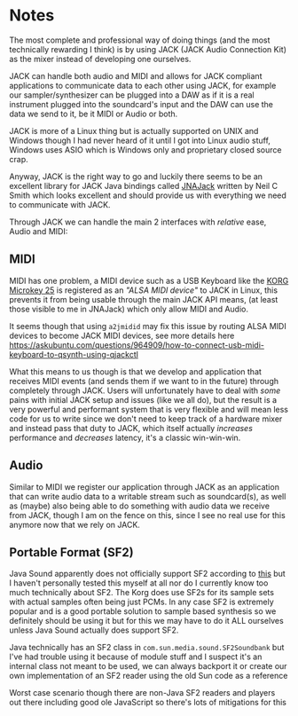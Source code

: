# Notes

The most complete and professional way of doing things (and the most technically rewarding I think) is by
using JACK (JACK Audio Connection Kit) as the mixer instead of developing one ourselves.

JACK can handle both audio and MIDI and allows for JACK compliant applications to communicate data to each
other using JACK, for example our sampler/synthesizer can be plugged into a DAW as if it is a real instrument
plugged into the soundcard's input and the DAW can use the data we send to it, be it MIDI or Audio or both.

JACK is more of a Linux thing but is actually supported on UNIX and Windows though I had never heard of it until
I got into Linux audio stuff, Windows uses ASIO which is Windows only and proprietary closed source crap.

Anyway, JACK is the right way to go and luckily there seems to be an excellent library for JACK Java bindings called
[JNAJack](https://github.com/jaudiolibs/jnajack) written by Neil C Smith which looks excellent and should provide us
with everything we need to communicate with JACK.

Through JACK we can handle the main 2 interfaces with *relative* ease, Audio and MIDI:

## MIDI

MIDI has one problem, a MIDI device such as a USB Keyboard like the 
[KORG Microkey 25](https://www.korg.com/uk/products/computergear/microkey/page_1.php) is registered as an 
*"ALSA MIDI device"* to JACK in Linux, this prevents it from being usable through the main JACK API means, 
(at least those visible to me in JNAJack) which only allow MIDI and Audio.

It seems though that using `a2jmidid` may fix this issue by routing ALSA MIDI devices to become JACK MIDI devices,
see more details here https://askubuntu.com/questions/964909/how-to-connect-usb-midi-keyboard-to-qsynth-using-qjackctl

What this means to us though is that we develop and application that receives MIDI events (and sends them if we want
to in the future) through completely through JACK. Users will unfortunately have to deal with *some* pains with initial 
JACK setup and issues (like we all do), but the result is a very powerful and performant system that is very flexible
and will mean less code for us to write since we don't need to keep track of a hardware mixer and instead pass that duty
to JACK, which itself actually *increases* performance and *decreases* latency, it's a classic win-win-win.

## Audio

Similar to MIDI we register our application through JACK as an application that can write audio data to a writable
stream such as soundcard(s), as well as (maybe) also being able to do something with audio data we receive from JACK,
though I am on the fence on this, since I see no real use for this anymore now that we rely on JACK.

## Portable Format (SF2)

Java Sound apparently does not officially support SF2 according to [this](http://jsresources.sourceforge.net/faq_midi.html#soundfont)
but I haven't personally tested this myself at all nor do I currently know too much technically about SF2. The Korg does use 
SF2s for its sample sets with actual samples often being just PCMs. In any case SF2 is extremely popular and is a good portable solution
to sample based synthesis so we definitely should be using it but for this we may have to do it ALL ourselves unless Java Sound
actually does support SF2.

Java technically has an SF2 class in `com.sun.media.sound.SF2Soundbank` but I've had trouble using it because of module stuff and I 
suspect it's an internal class not meant to be used, we can always backport it or create our own implementation of an SF2 reader 
using the old Sun code as a reference
 
Worst case scenario though there are non-Java SF2 readers and players out there including good ole JavaScript so there's lots 
of mitigations for this